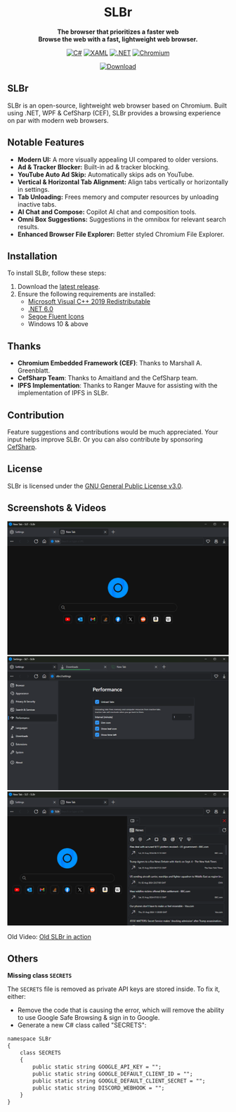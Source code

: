 <div align="center">
  
  # SLBr
  
  **The browser that prioritizes a faster web**<br/>
  **Browse the web with a fast, lightweight web browser.**

[![C#](https://img.shields.io/static/v1?style=for-the-badge&message=C%23&color=239120&logo=csharp&logoColor=239120&label=&labelColor=black)](https://github.com/SLT-World/SLBr)
[![XAML](https://img.shields.io/static/v1?style=for-the-badge&message=XAML&color=0C54C2&logo=XAML&logoColor=0C54C2&label=&labelColor=black)](https://github.com/SLT-World/SLBr)
[![.NET](https://img.shields.io/static/v1?style=for-the-badge&message=.NET&color=512BD4&logo=.NET&logoColor=512BD4&label=&labelColor=black)](https://github.com/SLT-World/SLBr)
[![Chromium](https://img.shields.io/static/v1?style=for-the-badge&message=Chromium&color=006CFF&logo=GoogleChrome&logoColor=006CFF&label=&labelColor=black)](https://github.com/SLT-World/SLBr)<br/>

[![Download](https://img.shields.io/github/downloads/SLT-World/SLBr/total.svg?style=for-the-badge&message=C%23&color=0063FF&label=Downloads&labelColor=0092FF)](https://github.com/SLT-World/SLBr/releases/latest)

</div>

## SLBr
SLBr is an open-source, lightweight web browser based on Chromium. Built using .NET, WPF & CefSharp (CEF), SLBr provides a browsing experience on par with modern web browsers.

## Notable Features
- **Modern UI:** A more visually appealing UI compared to older versions.
- **Ad & Tracker Blocker:** Built-in ad & tracker blocking.
- **YouTube Auto Ad Skip:** Automatically skips ads on YouTube.
- **Vertical & Horizontal Tab Alignment:** Align tabs vertically or horizontally in settings.
- **Tab Unloading:** Frees memory and computer resources by unloading inactive tabs.
- **AI Chat and Compose:** Copilot AI chat and composition tools.
- **Omni Box Suggestions:** Suggestions in the omnibox for relevant search results.
- **Enhanced Browser File Explorer:** Better styled Chromium File Explorer.

## Installation
To install SLBr, follow these steps:
1. Download the [latest release](https://github.com/SLT-World/SLBr/releases/latest).
2. Ensure the following requirements are installed:
    - [Microsoft Visual C++ 2019 Redistributable](https://learn.microsoft.com/en-US/cpp/windows/latest-supported-vc-redist?view=msvc-170)
    - [.NET 6.0](https://dotnet.microsoft.com/en-us/download/dotnet/6.0)
    - [Segoe Fluent Icons](https://aka.ms/SegoeFluentIcons)
    - Windows 10 & above
## Thanks

- **Chromium Embedded Framework (CEF)**: Thanks to Marshall A. Greenblatt.
- **CefSharp Team**: Thanks to Amaitland and the CefSharp team.
- **IPFS Implementation**: Thanks to Ranger Mauve for assisting with the implementation of IPFS in SLBr.

## Contribution
Feature suggestions and contributions would be much appreciated. Your input helps improve SLBr.
Or you can also contribute by sponsoring [CefSharp](https://github.com/sponsors/amaitland).

## License
SLBr is licensed under the [GNU General Public License v3.0](https://github.com/SLT-World/SLBr/blob/main/LICENSE).

## Screenshots & Videos

![Browser](https://raw.githubusercontent.com/SLT-World/SLBr/main/SLBr/Resources/SLBr%20Browser.png)
![Performance Settings](https://raw.githubusercontent.com/SLT-World/SLBr/main/SLBr/Resources/Performance.png)
![News Feed](https://raw.githubusercontent.com/SLT-World/SLBr/main/SLBr/Resources/News%20Feed.png)


Old Video: [Old SLBr in action](https://youtu.be/PtmDRjgwmHI)

## Others
**Missing class `SECRETS`**

The `SECRETS` file is removed as private API keys are stored inside. To fix it, either:
- Remove the code that is causing the error, which will remove the ability to use Google Safe Browsing & sign in to Google.
- Generate a new C# class called "SECRETS":
```
namespace SLBr
{
    class SECRETS
    {
        public static string GOOGLE_API_KEY = "";
        public static string GOOGLE_DEFAULT_CLIENT_ID = "";
        public static string GOOGLE_DEFAULT_CLIENT_SECRET = "";
        public static string DISCORD_WEBHOOK = "";
    }
}
```
